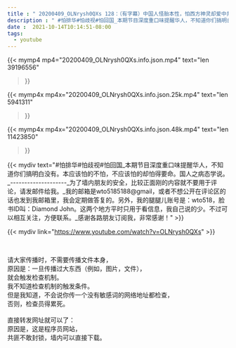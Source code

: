 ```yaml
---
title : " 20200409_OLNrysh0QXs 128：（有字幕）中国人怪胎本性，怕西方神灵却爱中共魔鬼。怕排华、怕歧视。该怕不怕，不该怕的却非怕不可。 "
description : " #怕排华#怕歧视#怕回国_本期节目深度重口味提醒华人，不知道你们搞明白没有。本应该怕的不怕，不应该怕的却怕得要命。国人之病态学说。_--------------------_为了墙内朋友的安全，比较正面刚的内容就不要用于评论，请发邮件给我。_我的邮箱是wto5185188@gmail，或者不想公开在评论区的话也发到我邮箱里，我会定期做答复的。另外，我的腿腿儿账号是：wto518，脸书ID叫：Diamond John。这两个地方平时只用于看信息，我自己说的少。不过可以相互关注，方便联系。_感谢各路朋友订阅我，非常感谢！ "
date :  2021-10-14T10:14:51-08:00
tags:
  - youtube
---
```


{{< mymp4 mp4="20200409_OLNrysh0QXs.info.json.mp4" 
text="len 39196556"
>}}

{{< mymp4x  mp4x="20200409_OLNrysh0QXs.info.json.25k.mp4"
text="len 5941311"
>}}

{{< mymp4x  mp4x="20200409_OLNrysh0QXs.info.json.48k.mp4"
text="len 11423850"
>}}


{{< mydiv text="#怕排华#怕歧视#怕回国_本期节目深度重口味提醒华人，不知道你们搞明白没有。本应该怕的不怕，不应该怕的却怕得要命。国人之病态学说。_--------------------_为了墙内朋友的安全，比较正面刚的内容就不要用于评论，请发邮件给我。_我的邮箱是wto5185188@gmail，或者不想公开在评论区的话也发到我邮箱里，我会定期做答复的。另外，我的腿腿儿账号是：wto518，脸书ID叫：Diamond John。这两个地方平时只用于看信息，我自己说的少。不过可以相互关注，方便联系。_感谢各路朋友订阅我，非常感谢！" >}}
<br>

{{< mydiv link="https://www.youtube.com/watch?v=OLNrysh0QXs" >}}


<br>

请大家传播时，不需要传播文件本身，<br>
原因是：一旦传播过大东西（例如，图片，文件），<br>
就会触发检查机制。<br>
我不知道检查机制的触发条件。<br>
但是我知道，不会说你传一个没有敏感词的网络地址都检查，<br>
否则，检查员得累死。<br><br>
直接转发网址就可以了：<br>
原因是，这是程序员网站，<br>
共匪不敢封锁，墙内可以直接下载。


